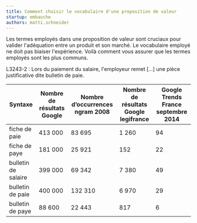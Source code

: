 ```yaml
---
title: Comment choisir le vocabulaire d'une proposition de valeur
startup: embauche
authors: matti.schneider
---
```


Les termes employés dans une proposition de valeur sont cruciaux pour valider l'adéquation entre un produit et son marché. Le vocabulaire employé ne doit pas biaiser l'expérience. Voilà comment vous assurer que les termes employés sont les plus communs.

L3243-2 : Lors du paiement du salaire, l'employeur remet […] une pièce justificative dite bulletin de paie.

| Syntaxe             | Nombre de résultats Google | Nombre d’occurrences ngram 2008 | Nombre de résultats Google legifrance | Google Trends France septembre 2014 |
|---------------------|----------------------------|---------------------------------|---------------------------------------|-------------------------------------|
| fiche de paie       | 413 000                    | 83 695                          | 1 260                                 | 94                                  |
| fiche de paye       | 181 000                    | 25 921                          | 152                                   | 22                                  |
| bulletin de salaire | 399 000                    | 69 342                          | 7 380                                 | 49                                  |
| bulletin de paie    | 400 000                    | 132 310                         | 6 970                                 | 29                                  |
| bulletin de paye    | 88 600                     | 22 443                          | 817                                   | 6                                   |
